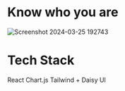 # Know who you are 

![Screenshot 2024-03-25 192743](https://github.com/Kaninika011/Ayurvedic-Type-Testing/assets/74821776/7aa12a86-72e2-4413-a266-7306a3621a05)

# Tech Stack
React 
Chart.js 
Tailwind + Daisy UI
